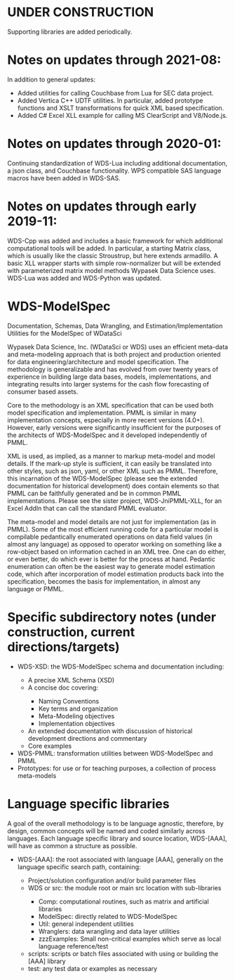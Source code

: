 # UNDER CONSTRUCTION
Supporting libraries are added periodically.

# Notes on updates through 2021-08:
In addition to general updates:
<ul>
    <li>Added utilities for calling Couchbase from Lua for SEC data project.</li>
    <li>Added Vertica C++ UDTF utilities.  In particular, added prototype functions and XSLT transformations for quick XML based specification.</li>
    <li>Added C# Excel XLL example for calling MS ClearScript and V8/Node.js.</li>
</ul>

# Notes on updates through 2020-01:
Continuing standardization of WDS-Lua including additional documentation, a json class, and Couchbase functionality. WPS compatible SAS language macros have been added in WDS-SAS.

# Notes on updates through early 2019-11:
WDS-Cpp was added and includes a basic framework for which additional computational tools will be added.  In particular, a starting Matrix
class, which is usually like the classic Stroustrup, but here extends armadillo.  A basic XLL wrapper starts with simple row-normalizer but
will be extended with parameterized matrix model methods Wypasek Data Science uses.  WDS-Lua was added and WDS-Python was updated.


# WDS-ModelSpec
Documentation, Schemas, Data Wrangling, and Estimation/Implementation Utilities for the ModelSpec of WDataSci

Wypasek Data Science, Inc. (WDataSci or WDS) uses an efficient meta-data and meta-modeling approach that is both project and production 
oriented for data engineering/architecture and model specification.  The methodology is generalizable and has evolved from over 
twenty years of experience in building large data bases, models, implementations, and integrating results into
larger systems for the cash flow forecasting of consumer based assets.

Core to the methodology is an XML specification that can be used both model specification and implementation.  PMML 
is similar in many implementation concepts, especially in more recent versions (4.0+).  However, early versions were 
significantly insufficient for the purposes of the architects of WDS-ModelSpec and it developed independently of PMML.  

XML is used, as implied, as a manner to markup meta-model and model details.  If the mark-up style is sufficient, it can easily be translated
into other styles, such as json, yaml, or other XML such as PMML.
Therefore, this incarnation of the WDS-ModelSpec (please see the extended documentation
for historical development) does contain elements so that PMML can be faithfully generated and be in common PMML implementations.
Please see the sister project, WDS-JniPMML-XLL, for an Excel AddIn that can call the standard PMML evaluator.

The meta-model and model details are not just for implementation (as in PMML).  Some of the most efficient running code for a 
particular model is compilable pedantically enumerated operations on data field values (in almost any language) as opposed to 
operator working on something like a row-object based on information cached in an XML tree.  One can do either, or even better, 
do which ever is better for the process at hand.   Pedantic enumeration can often be the easiest way to generate model estimation 
code, which after incorporation of model estimation products back into the specification, becomes the basis for implementation, 
in almost any language or PMML.

# Specific subdirectory notes (under construction, current directions/targets)
<ul>
    <li>WDS-XSD: the WDS-ModelSpec schema and documentation including:</li>
                <ul>
                    <li>A precise XML Schema (XSD)</li>
                    <li>A concise doc covering:</li>
                        <ul>
                            <li>Naming Conventions</li>
                            <li>Key terms and organization</li>
                            <li>Meta-Modeling objectives</li>
                            <li>Implementation objectives</li>
                        </ul>
                    <li>An extended documentation with discussion of historical development directions and commentary</li>
                    <li>Core examples</li>
                </ul>
    <li>WDS-PMML: transformation utilities between WDS-ModelSpec and PMML</li>
    <li>Prototypes: for use or for teaching purposes, a collection of process meta-models</li>
</ul>


# Language specific libraries
A goal of the overall methodology is to be language agnostic, therefore, by design, common concepts will be named and coded similarly 
across languages.  Each language specific library and source location, WDS-[AAA], will have as common a structure as possible.
<ul>
    <li>WDS-[AAA]: the root associated with language [AAA], generally on the language specific search path, containing:</li>
        <ul>
            <li>Project/solution configuration and/or build parameter files</li>
            <li>WDS or src: the module root or main src location with sub-libraries</li>
                <ul>
                    <li>Comp: computational routines, such as matrix and artificial libraries</li>
                    <li>ModelSpec: directly related to WDS-ModelSpec</li>
                    <li>Util: general independent utilities</li>
                    <li>Wranglers: data wrangling and data layer utilities</li>
                    <li>zzzExamples: Small non-critical examples which serve as local language reference/test</li>
                </ul>
            <li>scripts: scripts or batch files associated with using or building the [AAA] library</li>
            <li>test: any test data or examples as necessary</li>
        </ul>
</ul>





